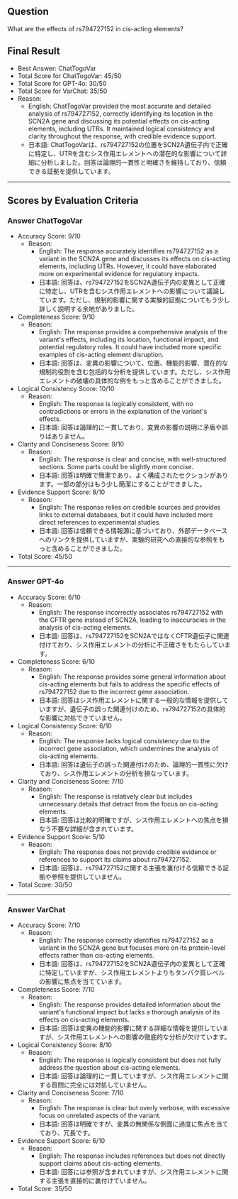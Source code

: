 ## Question

What are the effects of rs794727152 in cis-acting elements?

## Final Result

- Best Answer: ChatTogoVar
- Total Score for ChatTogoVar: 45/50
- Total Score for GPT-4o: 30/50
- Total Score for VarChat: 35/50
- Reason:
  - English: ChatTogoVar provided the most accurate and detailed analysis of rs794727152, correctly identifying its location in the SCN2A gene and discussing its potential effects on cis-acting elements, including UTRs. It maintained logical consistency and clarity throughout the response, with credible evidence support.
  - 日本語: ChatTogoVarは、rs794727152の位置をSCN2A遺伝子内で正確に特定し、UTRを含むシス作用エレメントへの潜在的な影響について詳細に分析しました。回答は論理的一貫性と明確さを維持しており、信頼できる証拠を提供しています。

---

## Scores by Evaluation Criteria

### Answer ChatTogoVar
- Accuracy Score: 9/10
  - Reason: 
    - English: The response accurately identifies rs794727152 as a variant in the SCN2A gene and discusses its effects on cis-acting elements, including UTRs. However, it could have elaborated more on experimental evidence for regulatory impacts.
    - 日本語: 回答は、rs794727152をSCN2A遺伝子内の変異として正確に特定し、UTRを含むシス作用エレメントへの影響について議論しています。ただし、規制的影響に関する実験的証拠についてもう少し詳しく説明する余地がありました。
- Completeness Score: 9/10
  - Reason: 
    - English: The response provides a comprehensive analysis of the variant's effects, including its location, functional impact, and potential regulatory roles. It could have included more specific examples of cis-acting element disruption.
    - 日本語: 回答は、変異の影響について、位置、機能的影響、潜在的な規制的役割を含む包括的な分析を提供しています。ただし、シス作用エレメントの破壊の具体的な例をもっと含めることができました。
- Logical Consistency Score: 10/10
  - Reason: 
    - English: The response is logically consistent, with no contradictions or errors in the explanation of the variant's effects.
    - 日本語: 回答は論理的に一貫しており、変異の影響の説明に矛盾や誤りはありません。
- Clarity and Conciseness Score: 9/10
  - Reason: 
    - English: The response is clear and concise, with well-structured sections. Some parts could be slightly more concise.
    - 日本語: 回答は明確で簡潔であり、よく構成されたセクションがあります。一部の部分はもう少し簡潔にすることができました。
- Evidence Support Score: 8/10
  - Reason: 
    - English: The response relies on credible sources and provides links to external databases, but it could have included more direct references to experimental studies.
    - 日本語: 回答は信頼できる情報源に基づいており、外部データベースへのリンクを提供していますが、実験的研究への直接的な参照をもっと含めることができました。
- Total Score: 45/50

---

### Answer GPT-4o
- Accuracy Score: 6/10
  - Reason: 
    - English: The response incorrectly associates rs794727152 with the CFTR gene instead of SCN2A, leading to inaccuracies in the analysis of cis-acting elements.
    - 日本語: 回答は、rs794727152をSCN2AではなくCFTR遺伝子に関連付けており、シス作用エレメントの分析に不正確さをもたらしています。
- Completeness Score: 6/10
  - Reason: 
    - English: The response provides some general information about cis-acting elements but fails to address the specific effects of rs794727152 due to the incorrect gene association.
    - 日本語: 回答はシス作用エレメントに関する一般的な情報を提供していますが、遺伝子の誤った関連付けのため、rs794727152の具体的な影響に対処できていません。
- Logical Consistency Score: 6/10
  - Reason: 
    - English: The response lacks logical consistency due to the incorrect gene association, which undermines the analysis of cis-acting elements.
    - 日本語: 回答は遺伝子の誤った関連付けのため、論理的一貫性に欠けており、シス作用エレメントの分析を損なっています。
- Clarity and Conciseness Score: 7/10
  - Reason: 
    - English: The response is relatively clear but includes unnecessary details that detract from the focus on cis-acting elements.
    - 日本語: 回答は比較的明確ですが、シス作用エレメントへの焦点を損なう不要な詳細が含まれています。
- Evidence Support Score: 5/10
  - Reason: 
    - English: The response does not provide credible evidence or references to support its claims about rs794727152.
    - 日本語: 回答は、rs794727152に関する主張を裏付ける信頼できる証拠や参照を提供していません。
- Total Score: 30/50

---

### Answer VarChat
- Accuracy Score: 7/10
  - Reason: 
    - English: The response correctly identifies rs794727152 as a variant in the SCN2A gene but focuses more on its protein-level effects rather than cis-acting elements.
    - 日本語: 回答は、rs794727152をSCN2A遺伝子内の変異として正確に特定していますが、シス作用エレメントよりもタンパク質レベルの影響に焦点を当てています。
- Completeness Score: 7/10
  - Reason: 
    - English: The response provides detailed information about the variant's functional impact but lacks a thorough analysis of its effects on cis-acting elements.
    - 日本語: 回答は変異の機能的影響に関する詳細な情報を提供していますが、シス作用エレメントへの影響の徹底的な分析が欠けています。
- Logical Consistency Score: 8/10
  - Reason: 
    - English: The response is logically consistent but does not fully address the question about cis-acting elements.
    - 日本語: 回答は論理的に一貫していますが、シス作用エレメントに関する質問に完全には対処していません。
- Clarity and Conciseness Score: 7/10
  - Reason: 
    - English: The response is clear but overly verbose, with excessive focus on unrelated aspects of the variant.
    - 日本語: 回答は明確ですが、変異の無関係な側面に過度に焦点を当てており、冗長です。
- Evidence Support Score: 6/10
  - Reason: 
    - English: The response includes references but does not directly support claims about cis-acting elements.
    - 日本語: 回答には参照が含まれていますが、シス作用エレメントに関する主張を直接的に裏付けていません。
- Total Score: 35/50
